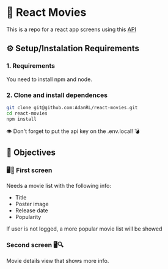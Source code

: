 # 🎥 React Movies  

This is a repo for a react app screens using this [API](https://api.themoviedb.org/3)

## ⚙️ Setup/Instalation Requirements

### 1. Requirements

You need to install npm and node.

### 2. Clone and install dependences

```zsh
git clone git@github.com:AdanRL/react-movies.git
cd react-movies
npm install
```

👁 Don't forget to put the api key on the .env.local! 💣

## 🎯 Objectives

### 🖥📜 First screen

Needs a movie list with the following info:

* Title
* Poster image
* Release date
* Popularity

If user is not logged, a more popular movie list will be showed

### Second screen 🖥🔍

Movie details view that shows more info.
